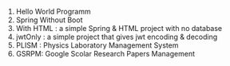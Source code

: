 1. Hello World Programm  
2. Spring Without Boot  
3. With HTML : a simple Spring & HTML project with no database  
4. jwtOnly : a simple project that gives jwt encoding & decoding  
5. PLISM : Physics Laboratory Management System  
6. GSRPM: Google Scolar Research Papers Management  
